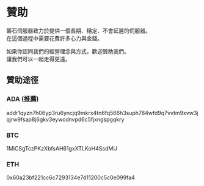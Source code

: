 # 贊助
磐石伺服器致力於提供一個長期、穩定、不會延遲的伺服器。  
在這個過程中需要花費許多心力與金錢。  

如果你認同我們的經營理念與方式，歡迎贊助我們。  
讓我們可以一起走得更遠。  

## 贊助途徑
### ADA (推薦)
addr1qyzn7h06yp3ru6yncjq9mkrx4tn6fq566h3suph784wfd9q7vvtm9xvw3jqjrw9fsap8j6gkv3eywcdnvpd6c5fjxngspgqkry
### BTC  
1MiCSgTczPKzXbfsAH61gxXTLKoH4SsdMU  
### ETH  
0x60a23bf221cc6c7293134e7d11200c5c0e099fa4  
